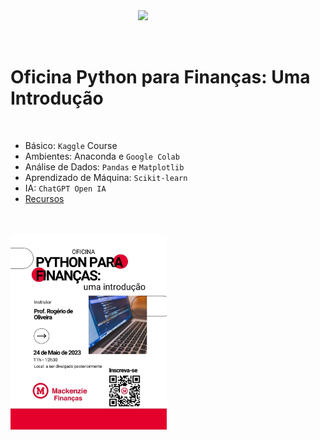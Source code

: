 <img src="http://meusite.mackenzie.br/rogerio/mackenzie_logo/UPM.2_horizontal_vermelho.jpg" width=300, align="right"> 

<br>
<br>
<br>

# Oficina Python para Finanças: Uma Introdução

<br>

* Básico: `Kaggle` Course
* Ambientes: Anaconda e `Google Colab`
* Análise de Dados: `Pandas` e `Matplotlib`
* Aprendizado de Máquina: `Scikit-learn`
* IA: `ChatGPT Open IA`
* [Recursos](https://colab.research.google.com/github/Rogerio-mack/Oficina_Python_para_Financas/blob/main/Resources.ipynb)

<br>
<br>


<img src="https://github.com/Rogerio-mack/Oficina_Python_para_Financas/blob/main/figs/chamada.jpeg?raw=true" width=250, align="left"> 
